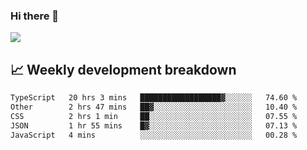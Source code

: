 ### Hi there 👋
<img align="center" src="https://github-readme-stats.vercel.app/api?username=Tumao727&show_icons=true&hide_title=true&theme=dracula" />


## 📈 Weekly development breakdown
<!--START_SECTION:waka-->

```txt
TypeScript   20 hrs 3 mins   ██████████████████▓░░░░░░   74.60 %
Other        2 hrs 47 mins   ██▓░░░░░░░░░░░░░░░░░░░░░░   10.40 %
CSS          2 hrs 1 min     ██░░░░░░░░░░░░░░░░░░░░░░░   07.55 %
JSON         1 hr 55 mins    █▓░░░░░░░░░░░░░░░░░░░░░░░   07.13 %
JavaScript   4 mins          ░░░░░░░░░░░░░░░░░░░░░░░░░   00.28 %
```

<!--END_SECTION:waka-->